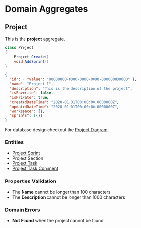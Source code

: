 # Domain Aggregates

## Project

This is the **project** aggregate.

```csharp
class Project
{
    Project Create()
    void AddSprint()
}
```

```json
{
  "id": { "value": "00000000-0000-0000-0000-000000000000" },
  "name": "Project 1",
  "description": "This is the description of the project",
  "isFavorite": false,
  "isPrivate": true,
  "createdDateTime": "2020-01-01T00:00:00.0000000Z",
  "updatedDateTime": "2020-01-01T00:00:00.0000000Z",
  "workspace": {},
  "sprints": [{}]
}
```

For database design checkout the [Project Diagram](../diagrams/aggregates/Diagram.Project.md).

### Entities

- [Project Sprint](../entities/project/Entity.ProjectSprint.md)
- [Project Section](../entities/project/Entity.ProjectSection.md)
- [Project Task](../entities/project/Entity.ProjectTask.md)
- [Project Task Comment](../entities/project/Entity.ProjectTaskComment.md)

### Properties Validation

- The **Name** cannot be longer than 100 characters
- The **Description** cannot be longer than 1000 characters

### Domain Errors

- **Not Found** when the project cannot be found
